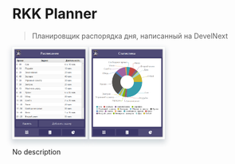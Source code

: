 # RKK Planner

> Планировщик распорядка дня, написанный на DevelNext

<div display="inline">
  <img src="blob/rkkplanner.png" style="box-shadow: 0px 5px 10px 2px rgba(34, 60, 80, 0.2);" width="30%">
  <img src="blob/rkkplanner2.png" style="box-shadow: 0px 5px 10px 2px rgba(34, 60, 80, 0.2);" width="30%">
</div>

No description
